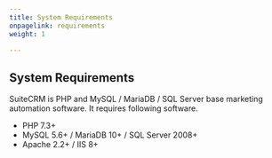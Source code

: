 ```yaml
---
title: System Requirements
onpagelink: requirements
weight: 1

---
```


System Requirements
-------------------

SuiteCRM is PHP and MySQL / MariaDB / SQL Server base marketing automation software. It requires following software.

- PHP 7.3+
- MySQL 5.6+ / MariaDB 10+ / SQL Server 2008+
- Apache 2.2+ / IIS 8+
 